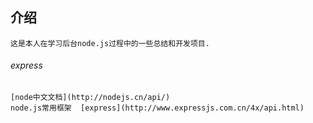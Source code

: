 ## 介绍

    这是本人在学习后台node.js过程中的一些总结和开发项目.

###### express
    [node中文文档](http://nodejs.cn/api/)
    node.js常用框架  [express](http://www.expressjs.com.cn/4x/api.html)




